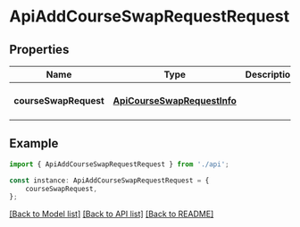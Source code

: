 # ApiAddCourseSwapRequestRequest


## Properties

Name | Type | Description | Notes
------------ | ------------- | ------------- | -------------
**courseSwapRequest** | [**ApiCourseSwapRequestInfo**](ApiCourseSwapRequestInfo.md) |  | [optional] [default to undefined]

## Example

```typescript
import { ApiAddCourseSwapRequestRequest } from './api';

const instance: ApiAddCourseSwapRequestRequest = {
    courseSwapRequest,
};
```

[[Back to Model list]](../README.md#documentation-for-models) [[Back to API list]](../README.md#documentation-for-api-endpoints) [[Back to README]](../README.md)
